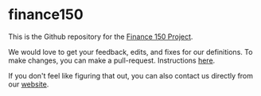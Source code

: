 # finance150
This is the Github repository for the [Finance 150 Project](www.textteller.com/finance150).

We would love to get your feedback, edits, and fixes for our definitions. To make changes, you can make a pull-request. Instructions [here](https://guides.github.com/activities/hello-world/). 

If you don't feel like figuring that out, you can also contact us directly from our [website](www.textteller.com). 
